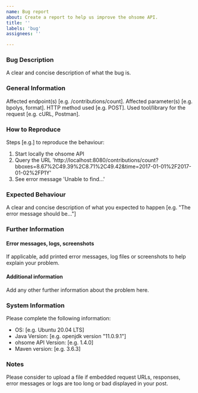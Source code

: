 ```yaml
---
name: Bug report
about: Create a report to help us improve the ohsome API.
title: ''
labels: 'bug'
assignees: ''

---
```


### Bug Description
A clear and concise description of what the bug is.

### General Information
Affected endpoint(s) [e.g. /contributions/count].
Affected parameter(s) [e.g. bpolys, format].
HTTP method used [e.g. POST].
Used tool/library for the request [e.g. cURL, Postman].

### How to Reproduce
Steps [e.g.] to reproduce the behaviour:
1. Start locally the ohsome API
2. Query the URL 'http://localhost:8080/contributions/count?bboxes=8.67%2C49.39%2C8.71%2C49.42&time=2017-01-01%2F2017-01-02%2FP1Y'
3. See error message 'Unable to find...'

### Expected Behaviour
A clear and concise description of what you expected to happen [e.g. "The error message should be..."]

### Further Information

#### Error messages, logs, screenshots
If applicable, add printed error messages, log files or screenshots to help explain your problem.

#### Additional information
Add any other further information about the problem here.

### System Information
Please complete the following information:
 - OS: [e.g. Ubuntu 20.04 LTS]
 - Java Version: [e.g. openjdk version "11.0.9.1"]
 - ohsome API Version: [e.g. 1.4.0]
 - Maven version: [e.g. 3.6.3]

### Notes
Please consider to upload a file if embedded request URLs, responses, error messages or logs are too long or bad displayed in your post.
